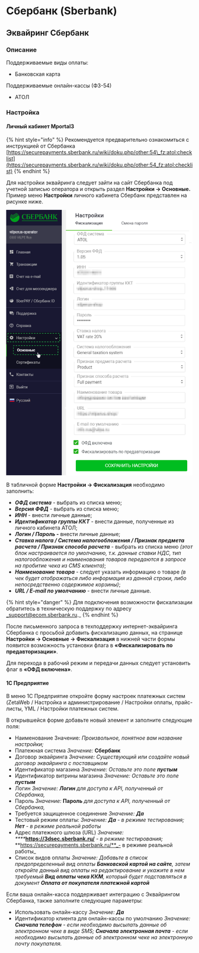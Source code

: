 # Сбербанк \(Sberbank\)

## Эквайринг Сбербанк

### Описание

Поддерживаемые виды оплаты:

* Банковская карта

Поддерживаемые онлайн-кассы \(ФЗ-54\)

* АТОЛ

### Настройка <a id="nastroika"></a>

#### Личный кабинет Mportal3 <a id="lichnyi-kabinet-yandeks-kassa"></a>

{% hint style="info" %}
Рекомендуется предварительно ознакомиться с инструкцией от Сбербанка  [https://securepayments.sberbank.ru/wiki/doku.php/other:54\_fz:atol:checklist](https://securepayments.sberbank.ru/wiki/doku.php/other:54_fz:atol:checklist)
{% endhint %}

Для настройки эквайринга следует зайти на сайт Сбербанка под учетной записью оператора и открыть раздел **Настройки → Основные.** Пример меню **Настройки** личного кабинета Сбербанк представлен на рисунке ниже.

![](../../.gitbook/assets/image-1%20%285%29.png)

В табличной форме **Настройки → Фискализация** необходимо заполнить:

* _**ОФД система**_ - выбрать из списка меню;
* _**Версия ФФД**_ - выбрать из списка меню;
* _**ИНН**_ - внести личные данные;
* _**Идентификатор группы ККТ**_ - внести данные, полученные из личного кабинета АТОЛ;
* _**Логин / Пароль -**_ внести личные данные;
* _**Ставка налога / Система налогообложения / Признак предмета расчета / Признак способа расчета**_ - выбрать из списка меню _\(этот блок настраивается по умолчанию, т.к. данные ставки НДС, тип налогообложения и наименования товаров передаются в запросе на пробитие чека из CMS клиента\)_;
* _**Наименование товара**_ - следует указать информацию о товаре _\(в чек будет отображаться либо информация из данной строки, либо непосредственно содержимое корзины\)_;
* _**URL / E-mail по умолчанию**_ - внести личные данные.

{% hint style="danger" %}
Для подключения возможности фискализации обратитесь в техническую поддержку по адресу _support@ecom.sberbank.ru._
{% endhint %}

После письменного запроса в техподдержку интернет-эквайринга Сбербанка с просьбой добавить фискализацию данных, на странице **Настройки → Основные → Фискализация** в нижней части формы появится возможность установки флага в **«Фискализировать по предавторизации»**.

Для перехода в рабочий режим и передачи данных следует установить флаг в **«ОФД включена»**.

#### 1С Предприятие <a id="1s-predpriyatie"></a>

В меню 1С Предприятие откройте форму настроек платежных систем \(ZetaWeb / Настройка и администрирование / Настройки оплаты, прайс-листы, YML / Настройки платежных систем.

В открывшейся форме добавьте новый элемент и заполните следующие поля:

* Наименование Значение: _Произвольное, понятное вам название настройки;_
* Платежная система _Значение:_ **Сбербанк**
* Договор эквайринга _Значение: Существующий или создайте новый договор эквайринга с поставщиком_
* Идентификатор магазина _Значение: Оставьте это поле_ _**пустым**_
* Идентификатор витрины магазина _Значение: Оставьте это поле_ _**пустым**_
* Логин _Значение: **Логин** для доступа к API, полученный от Сбербанка,_
* Пароль _Значение:_ **Пароль** _для доступа к API, полученный от Сбербанка,_
* Требуется защищенное соединение _Значение:_ _**Да**_
* Тестовый режим оплаты: _Значение:_ _**Да**_ _- в режиме тестирования;_ _**Нет**_ _- в режиме реальной работы_
* Адрес платежного шлюза \(URL\) _Значение: ****_**https://3dsec.sberbank.ru/** _- в режиме тестирования;_ **https://securepayments.sberbank.ru/**_- в режиме реальной работы_
* Список видов оплаты _Значение: Добавьте в список предопределенный вид оплаты_ _**Банковской картой на сайте**, затем откройте данный вид оплаты на редактирование и укажите в нем требуемый_ _**Вид оплаты чека ККМ**, который будет подставляться в документ_ _**Оплата от покупателя платежной картой**_

Если ваша онлайн-касса поддерживает интеграцию с Эквайрингом Сбербанка, также заполните следующие параметры:

* Использовать онлайн-кассу _Значение:_ _**Да**_
* Идентификатор клиента для онлайн-кассы по умолчанию _Значение:_ _**Сначала телефон**_ _- если необходимо высылать данные об электронном чеке в виде SMS;_ _**Сначала электронная почта**_ _- если необходимо высылать данные об электронном чеке на электронную почту покупателя._

